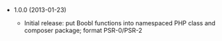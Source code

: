 * 1.0.0 (2013-01-23)

  * Initial release: put Boobl functions into namespaced PHP class and composer package; format PSR-0/PSR-2
